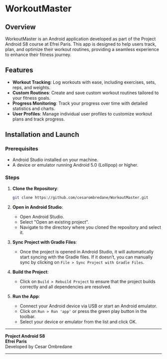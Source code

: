 # WorkoutMaster

## Overview
WorkoutMaster is an Android application developed as part of the Project Android S8 course at Efrei Paris. This app is designed to help users track, plan, and optimize their workout routines, providing a seamless experience to enhance their fitness journey.

## Features
- **Workout Tracking**: Log workouts with ease, including exercises, sets, reps, and weights.
- **Custom Routines**: Create and save custom workout routines tailored to your fitness goals.
- **Progress Monitoring**: Track your progress over time with detailed statistics and charts.
- **User Profiles**: Manage individual user profiles to customize workout plans and track progress.

## Installation and Launch

### Prerequisites
- Android Studio installed on your machine.
- A device or emulator running Android 5.0 (Lollipop) or higher.

### Steps
1. **Clone the Repository**: 
    ```bash
    git clone https://github.com/cesarombredane/WorkoutMaster.git
    ```

2. **Open in Android Studio**:
    - Open Android Studio.
    - Select "Open an existing project".
    - Navigate to the directory where you cloned the repository and select it.

3. **Sync Project with Gradle Files**:
    - Once the project is opened in Android Studio, it will automatically start syncing with the Gradle files. If it doesn’t, you can manually sync by clicking on `File > Sync Project with Gradle Files`.

4. **Build the Project**:
    - Click on `Build > Rebuild Project` to ensure that the project builds correctly and all dependencies are resolved.

5. **Run the App**:
    - Connect your Android device via USB or start an Android emulator.
    - Click on `Run > Run 'app'` or press the green play button in the toolbar.
    - Select your device or emulator from the list and click OK.

---

**Project Android S8**  
**Efrei Paris**  
Developed by Cesar Ombredane

---
